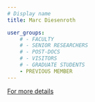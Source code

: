 ```yaml
---
# Display name
title: Marc Diesenroth

user_groups:
    # - FACULTY
    # - SENIOR RESEARCHERS
    # - POST-DOCS
    # - VISITORS
    # - GRADUATE STUDENTS
    - PREVIOUS MEMBER
---
```



[For more details](http://www.ias.informatik.tu-darmstadt.de/Team/MarcDeisenroth)